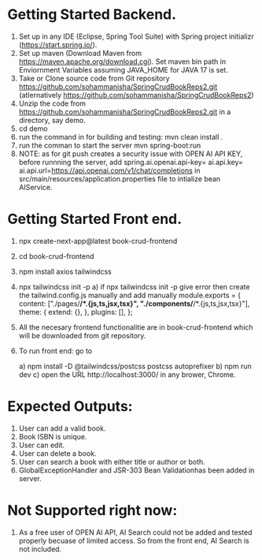 # Getting Started Backend.
1) Set up in any IDE (Eclipse, Spring Tool Suite) with Spring project initializr (https://start.spring.io/).
2) Set up maven (Download Maven from https://maven.apache.org/download.cgi). Set maven bin path in Enviornment Variables assuming JAVA_HOME for JAVA 17  is set.
3) Take or Clone source code from Git repository https://github.com/sohammanisha/SpringCrudBookReps2.git (atlernatively https://github.com/sohammanisha/SpringCrudBookReps2)
4) Unzip the code from https://github.com/sohammanisha/SpringCrudBookReps2.git in a directory, say demo. 
5) cd demo
5) run the command in for building and testing: mvn clean install .
6) run the comman to start the server mvn spring-boot:run
7) NOTE: as for git push creates a security issue with OPEN AI API KEY, before runnning the server, add spring.ai.openai.api-key=<Your OPEN AI KEY>
ai.api.key=<Your OPEN AI KEY>
ai.api.url=https://api.openai.com/v1/chat/completions in src/main/resources/application.properties file to intialize bean AIService.

# Getting Started Front end.
1) npx create-next-app@latest book-crud-frontend
2) cd book-crud-frontend
3) npm install axios tailwindcss
4) npx tailwindcss init -p
   a) if npx tailwindcss init -p give error then create the tailwind.config.js manually and add manually module.exports = {
  content: ["./pages/**/*.{js,ts,jsx,tsx}", "./components/**/*.{js,ts,jsx,tsx}"],
  theme: {
    extend: {},
  },
  plugins: [],
}; 
5) All the necesary frontend functionalitie are in book-crud-frontend which will be downloaded from git repository.
6) To run front end: go to 

	a) npm install -D @tailwindcss/postcss postcss autoprefixer
	b) npm run dev
	c) open the	URL http://localhost:3000/ in any brower, Chrome. 


# Expected Outputs:
1) User can add a valid book.
2) Book ISBN is unique.
3) User can edit.
4) User can delete a book.
5) User can search a book with either title or author or both.
6) GlobalExceptionHandler and JSR-303 Bean Validationhas been added in server.
# Not Supported right now:
1) As a free user of OPEN AI API, AI Search could not be added and tested properly becuase of limited access. So from the front end, AI Search is not included.